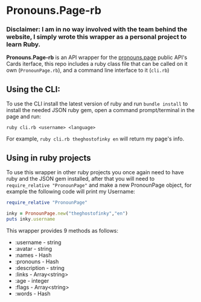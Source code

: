 # Pronouns.Page-rb

### Disclaimer: I am in **no way** involved with the team behind the website, I simply wrote this wrapper as a personal project to learn Ruby.

**Pronouns.Page-rb** is an API wrapper for the [pronouns.page](https://en.pronouns.page/api) public API's Cards iterface, this repo includes a ruby class file that can be called on it own (`PronounPage.rb`), and a command line interface to it (`cli.rb`)

## Using the CLI:
To use the CLI install the latest version of ruby and run `bundle install` to install the needed JSON ruby gem, open a command prompt/terminal in the page and run: 
```
ruby cli.rb <username> <language>
```
For example, `ruby cli.rb theghostofinky en`  will return my page's info.

## Using in ruby projects

To use this wrapper in other ruby projects you once again need to have ruby and the JSON gem installed, after that you will need to `require_relative "PronounPage"` and make a new PronounPage object, for example the following code will print my Username:

```ruby
require_relative "PronounPage"

inky = PronounPage.new("theghostofinky","en")
puts inky.username
```
This wrapper provides 9 methods as follows:

- :username - string
- :avatar - string
- :names - Hash
- :pronouns - Hash
- :description - string
- :links - Array\<string\>
- :age - integer
- :flags - Array\<string\>
- :words - Hash